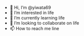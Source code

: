 - 👋 Hi, I’m @yiwata69
- 👀 I’m interested in life
- 🌱 I’m currently learning life
- 💞️ I’m looking to collaborate on life
- 📫 How to reach me line

<!---
yiwata69/yiwata69 is a ✨ special ✨ repository because its `README.md` (this file) appears on your GitHub profile.
You can click the Preview link to take a look at your changes.
--->
